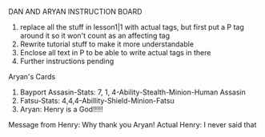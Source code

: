 DAN AND ARYAN INSTRUCTION BOARD

1. replace all the stuff in lesson1|1 with actual tags, but first put a P tag around it so it won't count as an affecting tag
2. Rewrite tutorial stuff to make it more understandable
3. Enclose all text in P to be able to write actual tags in there
4. Further instructions pending

Aryan's Cards

1. Bayport Assasin-Stats: 7, 1, 4-Ability-Stealth-Minion-Human Assasin
2. Fatsu-Stats: 4,4,4-Abillity-Shield-Minion-Fatsu
3. Aryan: Henry is a God!!!!!

Message from Henry: Why thank you Aryan!
Actual Henry: I never said that
